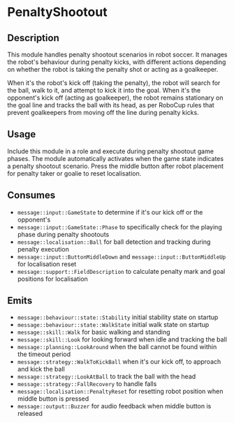 # PenaltyShootout

## Description

This module handles penalty shootout scenarios in robot soccer. It manages the robot's behaviour during penalty kicks, with different actions depending on whether the robot is taking the penalty shot or acting as a goalkeeper.

When it's the robot's kick off (taking the penalty), the robot will search for the ball, walk to it, and attempt to kick it into the goal. When it's the opponent's kick off (acting as goalkeeper), the robot remains stationary on the goal line and tracks the ball with its head, as per RoboCup rules that prevent goalkeepers from moving off the line during penalty kicks.

## Usage

Include this module in a role and execute during penalty shootout game phases. The module automatically activates when the game state indicates a penalty shootout scenario. Press the middle button after robot placement for penalty taker or goalie to reset localisation.

## Consumes

- `message::input::GameState` to determine if it's our kick off or the opponent's
- `message::input::GameState::Phase` to specifically check for the playing phase during penalty shootouts
- `message::localisation::Ball` for ball detection and tracking during penalty execution
- `message::input::ButtonMiddleDown` and `message::input::ButtonMiddleUp` for localisation reset
- `message::support::FieldDescription` to calculate penalty mark and goal positions for localisation

## Emits

- `message::behaviour::state::Stability` initial stability state on startup
- `message::behaviour::state::WalkState` initial walk state on startup
- `message::skill::Walk` for basic walking and standing
- `message::skill::Look` for looking forward when idle and tracking the ball
- `message::planning::LookAround` when the ball cannot be found within the timeout period
- `message::strategy::WalkToKickBall` when it's our kick off, to approach and kick the ball
- `message::strategy::LookAtBall` to track the ball with the head
- `message::strategy::FallRecovery` to handle falls
- `message::localisation::PenaltyReset` for resetting robot position when middle button is pressed
- `message::output::Buzzer` for audio feedback when middle button is released
